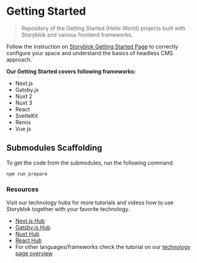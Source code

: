 # Getting Started

> Repository of the Getting Started (Hello World) projects built with Storyblok and various frontend frameworks.

Follow the instruction on [Storyblok Getting Started Page](https://www.storyblok.com/docs/guide/getting-started) to correctly configure your space and understand the basics of headless CMS approach.

**Our Getting Started covers following frameworks:**

- Next.js
- Gatsby.js
- Nuxt 2
- Nuxt 3
- React
- SvelteKit
- Remix
- Vue js


## Submodules Scaffolding

To get the code from the submodules, run the following command 

```
npm run prepare
```

### Resources

Visit our technology hubs for more tutorials and videos how to use Storyblok together with your favorite technology.

- [Next.js Hub](https://www.storyblok.com/tc/nextjs)
- [Gatsby.js Hub](https://www.storyblok.com/tc/gatsbyjs)
- [Nuxt Hub](https://www.storyblok.com/tc/nuxtjs)
- [React Hub](https://www.storyblok.com/tc/react)
- For other languages/frameworks check the tutorial on our [technology page overview](https://www.storyblok.com/technologies)
